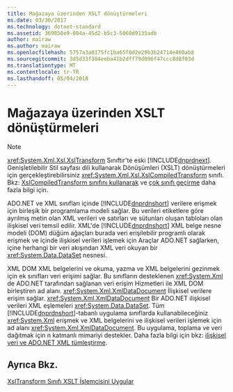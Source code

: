 ```yaml
---
title: Mağazaya üzerinden XSLT dönüştürmeleri
ms.date: 03/30/2017
ms.technology: dotnet-standard
ms.assetid: 369850e9-004a-45d2-b5c3-5060d9135adb
author: mairaw
ms.author: mairaw
ms.openlocfilehash: 5757a3a0175fc1ba65f0d2e29b3b24714e460ab8
ms.sourcegitcommit: 3d5d33f384eeba41b2dff79d096f47ccc8d8f03d
ms.translationtype: MT
ms.contentlocale: tr-TR
ms.lasthandoff: 05/04/2018
---
```

# <a name="xslt-transformations-over-different-stores"></a>Mağazaya üzerinden XSLT dönüştürmeleri
> [!NOTE]
>  <xref:System.Xml.Xsl.XslTransform> Sınıftır'te eski [!INCLUDE[dnprdnext](../../../../includes/dnprdnext-md.md)]. Genişletilebilir Stil sayfası dili kullanarak Dönüşümleri (XSLT) dönüştürmeleri için gerçekleştirebilirsiniz <xref:System.Xml.Xsl.XslCompiledTransform> sınıfı. Bkz: [XslCompiledTransform sınıfını kullanarak](../../../../docs/standard/data/xml/using-the-xslcompiledtransform-class.md) ve [çok sınıfı geçirme](../../../../docs/standard/data/xml/migrating-from-the-xsltransform-class.md) daha fazla bilgi için.  
  
 ADO.NET ve XML sınıfları içinde [!INCLUDE[dnprdnshort](../../../../includes/dnprdnshort-md.md)] verilere erişmek için birleşik bir programlama modeli sağlar. Bu verileri etiketlere göre ayrılmış metin olan XML verileri ve satırları ve sütunları oluşan tabloları olan ilişkisel veri temsil edilir. XML'de [!INCLUDE[dnprdnshort](../../../../includes/dnprdnshort-md.md)] XML belge nesne modeli (DOM) düğüm ağaçları burada veri erişilebilir programlı olarak erişmek ve içinde ilişkisel verileri işlemek için Araçlar ADO.NET sağlarken, içine herhangi bir veri akışından XML veri okuyan bir <xref:System.Data.DataSet> nesnesi.  
  
 XML DOM XML belgelerini ve okuma, yazma ve XML belgelerini gezinmek için ek sınıfları veri erişimi sağlar. Bu sınıfların desteklenen <xref:System.Xml> de ADO.NET tarafından sağlanan veri erişim Hizmetleri ile XML DOM birleştiren ad alanı. <xref:System.Xml.XmlDataDocument> İlişkisel verilere erişim sağlar. <xref:System.Xml.XmlDataDocument> Bir ADO.NET ilişkisel verileri XML eşlemeleri <xref:System.Data.DataSet>. Tüm [!INCLUDE[dnprdnshort](../../../../includes/dnprdnshort-md.md)]-tabanlı uygulama sınıflarda kullanabileceğiniz <xref:System.Xml> erişmek ve XML belgelerini ve ilişkisel verileri işlemek için ad alanı <xref:System.Xml.XmlDataDocument>. Bu uygulama, toplama ve veri dağıtmak için n katmanlı mimariyi destekler. Daha fazla bilgi için bkz: [ilişkisel veri ve ADO.NET XML tümleştirme](../../../../docs/standard/data/xml/xml-integration-with-relational-data-and-adonet.md).  
  
## <a name="see-also"></a>Ayrıca Bkz.  
 [XslTransform Sınıfı XSLT İşlemcisini Uygular](../../../../docs/standard/data/xml/xsltransform-class-implements-the-xslt-processor.md)

